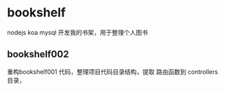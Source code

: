 # bookshelf
nodejs  koa mysql 开发我的书架，用于整理个人图书

## bookshelf002
重构bookshelf001 代码，整理项目代码目录结构，提取 路由函数到 controllers 目录，